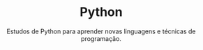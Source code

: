 <center><h1>Python</h1></center>
<center><p>Estudos de Python para aprender novas linguagens e técnicas de programação.
</p></center>
